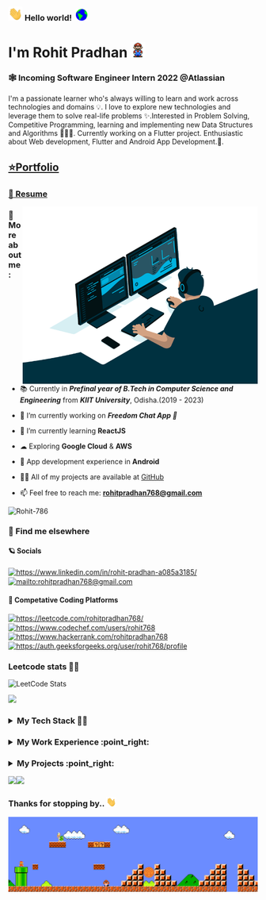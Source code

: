 ### <img src="https://github.com/Rohit-786/Rohit-786/blob/main/gifs/Hi.gif" width="29px"> **Hello world!** &nbsp;<img src="https://github.com/Rohit-786/Rohit-786/blob/main/gifs/Earth.gif" width="24px">

# I'm Rohit Pradhan&nbsp;<img src="https://github.com/Rohit-786/Rohit-786/blob/main/gifs/Mario_Hello_Big.gif" width="30px">

<h3 align="left">🕸️ Incoming Software Engineer Intern 2022 @Atlassian</h3>

<p align="left"> I'm a passionate learner who's always willing to learn and work across technologies and domains 💡. I love to explore new technologies and leverage them to solve real-life problems ✨.Interested in Problem Solving, Competitive Programming, learning and implementing new Data Structures and Algorithms 👨🏻‍💻. Currently working on a Flutter project. Enthusiastic about Web development, Flutter and Android App Development.🌟. </p>

## [⭐Portfolio ](https://rohit-786.github.io/Rohit-Pradhan/)

### [👔 Resume](https://drive.google.com/file/d/1Riwpp-H8AZhWC0MamkyVhCQy15AxxEFm/view?usp=sharing)

<img align="right" alt="GIF" src="https://github.com/Rohit-786/Rohit-786/blob/main/gifs/code.gif" width="475px"/>

<h3>🧐 More about me: </h3>

- 📚 Currently in **_Prefinal year of B.Tech in Computer Science and Engineering_** from **_KIIT University_**, Odisha.(2019 - 2023)

- 🔭 I’m currently working on **_Freedom Chat App 🚀_**

- 🌱 I’m currently learning **ReactJS**

- ☁ Exploring **Google Cloud** & **AWS**

- 🚀 App development experience in **Android**

- 👨‍💻 All of my projects are available at [GitHub](https://github.com/Rohit-786?tab=repositories)

- 📫 Feel free to reach me: **rohitpradhan768@gmail.com**

<p align="left"> <img src="https://komarev.com/ghpvc/?username=Rohit-786&label=Profile%20views&color=0e75b6&style=flat" alt="Rohit-786" /> </p>

<h3 align="left">📢 Find me elsewhere</h3>
<p align="left">
<h4 align="left">🪐 Socials</h4>
<a href="https://www.linkedin.com/in/rohit-pradhan-a085a3185/" target="blank"><img align="center" src="https://img.shields.io/badge/LinkedIn-0077B5?style=for-the-badge&logo=linkedin&logoColor=white" alt="https://www.linkedin.com/in/rohit-pradhan-a085a3185/"/></a>
<a href="mailto:rohitpradhan768@gmail.com" target="blank"><img align="center" src="https://img.shields.io/badge/Gmail-D14836?style=for-the-badge&logo=gmail&logoColor=white" alt="mailto:rohitpradhan768@gmail.com"  /></a>

</p>
<p align="left">
<h4 align="left">🏅 Competative Coding Platforms</h4>
<a href="https://leetcode.com/rohitpradhan768/" target="blank"><img align="center" src="https://img.shields.io/badge/-LeetCode-FFA116?style=for-the-badge&logo=LeetCode&logoColor=black" alt="https://leetcode.com/rohitpradhan768/"/></a>
<a href="https://www.codechef.com/users/rohit768" target="blank"><img align="center" src="https://img.shields.io/badge/-CodeChef-5B4638?style=for-the-badge&logo=CodeChef&logoColor=white" alt="https://www.codechef.com/users/rohit768"  /></a>
<a href="https://www.hackerrank.com/rohitpradhan768" target="blank"><img align="center" src="https://img.shields.io/badge/-Hackerrank-2EC866?style=for-the-badge&logo=HackerRank&logoColor=white" alt="https://www.hackerrank.com/rohitpradhan768" /></a>
<a href="https://auth.geeksforgeeks.org/user/rohit768/profile" target="blank"><img align="center" src="https://img.shields.io/badge/-GeeksforGeeks-0F9D58?style=flat-square&logo=GeeksforGeeks&logoColor=white" alt="https://auth.geeksforgeeks.org/user/rohit768/profile" height="25"  /></a>

### Leetcode stats 🙇‍♂️

![LeetCode Stats](https://leetcode.card.workers.dev/?username=rohitpradhan768&style=dark&font=&extension=null)

![](https://github-readme-streak-stats.herokuapp.com/?user=Rohit-786&theme=dark)

</p>
<h3>
<details>
<summary><b>My Tech Stack 👨‍💻  </b></summary>
	
<p align="left"> 
	<h3 align="left">Programming Languages</h3> 
	<a href="https://www.cplusplus.com/doc/tutorial/" target="_blank"> <img src="https://raw.githubusercontent.com/devicons/devicon/master/icons/cplusplus/cplusplus-original.svg" alt="cpp" width="82px" height="52px" padding= "10px"/> </a> 
	<a href="https://www.java.com" target="_blank"> <img src="https://raw.githubusercontent.com/devicons/devicon/master/icons/java/java-original.svg" alt="java" width="82px" height="52px" padding= "10px"/> </a> 
	<a href="https://www.w3schools.com/python/" target="_blank"> <img src="https://raw.githubusercontent.com/devicons/devicon/master/icons/python/python-original.svg" alt="python" width="82" height="52px"/> </a>
	<a href="https://developer.mozilla.org/en-US/docs/Web/JavaScript" target="_blank"> <img src="https://raw.githubusercontent.com/devicons/devicon/master/icons/javascript/javascript-original.svg" alt="javascript" width="82px" height="52px" padding= "10px"/> </a>
	<hr>
	<h3 align="left">Frontend Development</h3>
	<a href="https://www.w3.org/html/" target="_blank"> <img src="https://raw.githubusercontent.com/devicons/devicon/master/icons/html5/html5-original-wordmark.svg" alt="html5" width="82px" height="52px" padding= "10px"/> </a> 
	<a href="https://www.w3schools.com/css/" target="_blank"> <img src="https://raw.githubusercontent.com/devicons/devicon/master/icons/css3/css3-original-wordmark.svg" alt="css3" width="82px" height="52px" padding= "10px"/> </a> 
	<a href="https://reactjs.org/" target="_blank"> <img src="https://raw.githubusercontent.com/devicons/devicon/master/icons/react/react-original-wordmark.svg" alt="react" width="82px" height="52px" padding= "10px"/> </a> 
	<a href="https://getbootstrap.com" target="_blank"> <img src="https://raw.githubusercontent.com/devicons/devicon/master/icons/bootstrap/bootstrap-plain-wordmark.svg" alt="bootstrap" width="82px" height="52px" padding= "10px"/> </a> 
	<a href="https://tailwindcss.com/" target="_blank"> <img src="https://www.vectorlogo.zone/logos/tailwindcss/tailwindcss-icon.svg" alt="tailwind" width="82px" height="52px" padding= "10px"/> </a> 
	<a href="https://sass-lang.com" target="_blank"> <img src="https://raw.githubusercontent.com/devicons/devicon/master/icons/sass/sass-original.svg" alt="sass" width="80" height="52"/> </a> 
	<a href="https://materializecss.com/" target="_blank"> <img src="https://raw.githubusercontent.com/prplx/svg-logos/5585531d45d294869c4eaab4d7cf2e9c167710a9/svg/materialize.svg" alt="materialize" width="82" height="52"/> </a>
	<hr>
	<h3 align="left">Backend Development</h3>
	<a href="https://firebase.google.com/" target="_blank"> <img src="https://www.vectorlogo.zone/logos/firebase/firebase-icon.svg" alt="firebase" width="82px" height="52px"/> </a>
	<a href="https://nodejs.org" target="_blank"> <img src="https://raw.githubusercontent.com/devicons/devicon/master/icons/nodejs/nodejs-original-wordmark.svg" alt="nodejs" width="82px" height="70px" padding= "10px"/> </a> 
	<a href="https://expressjs.com" target="_blank"> <img src="https://raw.githubusercontent.com/devicons/devicon/master/icons/express/express-original-wordmark.svg" alt="express" width="82px" height="70px" padding= "10px"/> </a> 
	<hr>
	<h3 align="left">Mobile App Development</h3>
	<a href="https://developer.android.com" target="_blank"> <img src="https://raw.githubusercontent.com/devicons/devicon/master/icons/android/android-original-wordmark.svg" alt="android" width="82px" height="52px" padding= "10px"/> </a> 
	<hr>
	<h3 align="left">Database</h3>
	<a href="https://www.mongodb.com/" target="_blank"> <img src="https://raw.githubusercontent.com/devicons/devicon/master/icons/mongodb/mongodb-original-wordmark.svg" alt="mongodb" width="82px" height="52px" padding= "10px"/> </a> 
	<a href="https://www.mysql.com/" target="_blank"> <img src="https://raw.githubusercontent.com/devicons/devicon/master/icons/mysql/mysql-original-wordmark.svg" alt="mysql" width="80" height="52"/> </a> 
	<a href="https://www.oracle.com/" target="_blank"> <img src="https://raw.githubusercontent.com/devicons/devicon/master/icons/oracle/oracle-original.svg" alt="oracle" width="80" height="52"/> </a> 
	<hr>
	<h3 align="left">DevOps</h3>
	<a href="https://cloud.google.com" target="_blank"> <img src="https://www.vectorlogo.zone/logos/google_cloud/google_cloud-icon.svg" alt="gcp" width="52px" height="52px" padding= "10px"/> </a> 
	 <a href="https://kubernetes.io" target="_blank"> <img src="https://www.vectorlogo.zone/logos/kubernetes/kubernetes-icon.svg" alt="kubernetes" width="80" height="52"/></a>
<hr>
	<h3 align="left">Softwares</h3>
	<a href="https://www.figma.com/" target="_blank"> <img src="https://www.vectorlogo.zone/logos/figma/figma-icon.svg" alt="figma" width="80" height="52"/> </a>
	<a href="https://www.adobe.com/products/xd.html" target="_blank"> <img src="https://cdn.worldvectorlogo.com/logos/adobe-xd.svg" alt="xd" width="82px" height="52px" padding= "10px"/> </a> 
	<hr>
	<h3 align="left">Others</h3>
	<a href="https://git-scm.com/" target="_blank"> <img src="https://www.vectorlogo.zone/logos/git-scm/git-scm-icon.svg" alt="git" width="82px" height="52px" padding= "10px"/> </a> 
	<hr>
</p>


</details>
</h3>
<h3>
 <details> 
	 <summary><b> My Work Experience :point_right: </b></summary>
<table>
  <thead>
    <tr>
      	<th>Job Name</th>
	<th>Organization</th>
      	<th>Roles & responsibilities</th>
      	<th>Duration</th>
	</tr>
  </thead>
  <tbody>
  	<tr>
      	<td><b>Prism Research Intern</b></td>
	<td><a href="https://www.samsungprism.com/" target="_blank" >Samsung Research Institute R&D</a></td>
      	<td>• Designing a fully automated information discovery framework to identify bill samples, bill details and biller logos.
• The framework has inbuilt mechanism for managing ambiguity and false positives using public resources only. 
• Language and Technology: Python, Web scrapping using Beautifulsoup, Image scrapping using Image Crawler, Django</td>
      	<td>May 2021 - Present</td>
    	</tr>
    	
	
  </tbody>
</table>
		 
</details>
	</h3>
<h3>
<details>
<summary> My Projects :point_right:</summary>
<table>
  <thead>
    <tr>
      <th>Project Name</th>
      <th>Technologies used</th>
      <th>Description</th>
	<th>Difficulty</th>
    </tr>
  </thead>
  <tbody>

</tbody>
</table>
</details>
	</h3>

<img src='https://github-readme-stats.vercel.app/api?username=Rohit-786&show_icons=true&theme=tokyonight&count_private=true&line_height=40'  align="left" />
<img src='https://github-readme-stats.vercel.app/api/top-langs/?username=Rohit-786&theme=tokyonight&hide_langs_below=4' />
<br/>


### Thanks for stopping by.. <img src="https://github.com/Rohit-786/Rohit-786/blob/main/gifs/Hi.gif" width="20px">

<img src="https://github.com/Rohit-786/Rohit-786/blob/main/gifs/Mario_Gameplay.gif" alt="Mario Game" width="980">
<br>
